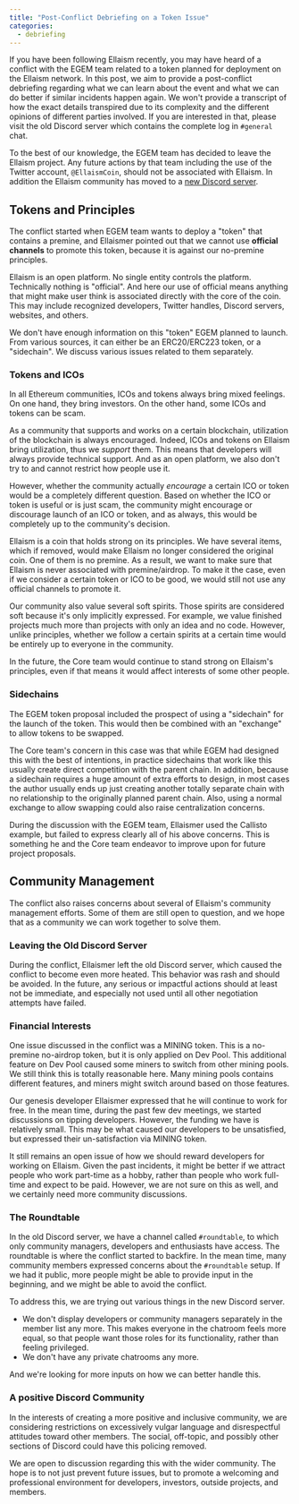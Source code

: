 ```yaml
---
title: "Post-Conflict Debriefing on a Token Issue"
categories:
  - debriefing
---
```


If you have been following Ellaism recently, you may have heard
of a conflict with the EGEM team related to a token planned for deployment on
the Ellaism network. In this post, we aim to provide a post-conflict
debriefing regarding what we can learn about the event and what we can do better if
similar incidents happen again. We won't provide a transcript of
how the exact details transpired due to its complexity and the
different opinions of different parties involved. If you are
interested in that, please visit the old Discord server which
contains the complete log in `#general` chat.

To the best of our knowledge, the EGEM team has decided to leave the Ellaism project. Any future actions by that team including the use of the Twitter account, `@EllaismCoin`, should not be associated with Ellaism.  In addition the Ellaism community has moved to a
[new Discord server](https://discord.gg/gz9tURY).

## Tokens and Principles

The conflict started when EGEM team wants to deploy a "token" that
contains a premine, and Ellaismer pointed out that we cannot use
**official channels** to promote this token, because it is against our
no-premine principles.

Ellaism is an open platform. No single entity controls the
platform. Technically nothing is "official". And here our use of
official means anything that might make user think is associated
directly with the core of the coin. This may include recognized
developers, Twitter handles, Discord servers, websites, and others.

We don't have enough information on this "token" EGEM planned to
launch. From various sources, it can either be an ERC20/ERC223 token,
or a "sidechain". We discuss various issues related to them
separately.

### Tokens and ICOs

In all Ethereum communities, ICOs and tokens always bring mixed
feelings. On one hand, they bring investors. On the other hand, some
ICOs and tokens can be scam.

As a community that supports and works on a certain blockchain,
utilization of the blockchain is always encouraged. Indeed, ICOs and
tokens on Ellaism bring utilization, thus we *support* them. This
means that developers will always provide technical support. And as an
open platform, we also don't try to and cannot restrict how people use
it.

However, whether the community actually *encourage* a certain ICO or
token would be a completely different question. Based on whether the
ICO or token is useful or is just scam, the community might encourage
or discourage launch of an ICO or token, and as always, this would be
completely up to the community's decision.

Ellaism is a coin that holds strong on its principles. We have several
items, which if removed, would make Ellaism no longer considered the
original coin. One of them is no premine. As a result, we want to make
sure that Ellaism is never associated with premine/airdrop. To make it
the case, even if we consider a certain token or ICO to be good, we
would still not use any official channels to promote it.

Our community also value several soft spirits. Those spirits are
considered soft because it's only implicitly expressed. For example,
we value finished projects much more than projects with only an idea
and no code. However, unlike principles, whether we follow a certain
spirits at a certain time would be entirely up to everyone in the
community.

In the future, the Core team would continue to stand strong on
Ellaism's principles, even if that means it would affect interests of
some other people.

### Sidechains

The EGEM token proposal included the prospect of using a "sidechain" for the launch of the token.  This would then be combined with an "exchange" to allow tokens to be swapped.

The Core team's concern in this case was that while EGEM
had designed this with the best of intentions, in practice sidechains
that work like this usually create direct competition with the parent
chain. In addition, because a sidechain requires a huge amount of extra
efforts to design, in most cases the author usually ends up just creating another
totally separate chain with no relationship to the originally
planned parent chain. Also, using a normal exchange to allow swapping could also
raise centralization concerns.

During the discussion with the EGEM team, Ellaismer used the Callisto
example, but failed to express clearly all of his above concerns. This
is something he and the Core team endeavor to improve upon for future project proposals.

## Community Management

The conflict also raises concerns about several of Ellaism's community
management efforts. Some of them are still open to question, and we hope
that as a community we can work together to solve them.

### Leaving the Old Discord Server

During the conflict, Ellaismer left the old Discord server, which caused
the conflict to become even more heated. This behavior was rash and should be avoided.  In the future, any serious or impactful actions should at least not be immediate, and especially not used until all other negotiation attempts
have failed.

### Financial Interests

One issue discussed in the conflict was a MINING token. This is a
no-premine no-airdrop token, but it is only applied on Dev Pool. This
additional feature on Dev Pool caused some miners to switch from other
mining pools. We still think this is totally reasonable here. Many
mining pools contains different features, and miners might switch
around based on those features.

Our genesis developer Ellaismer expressed that he will continue to
work for free. In the mean time, during the past few dev meetings, we
started discussions on tipping developers. However, the funding we
have is relatively small. This may be what caused our developers to be
unsatisfied, but expressed their un-satisfaction via MINING token.

It still remains an open issue of how we should reward developers for
working on Ellaism. Given the past incidents, it might be better if we
attract people who work part-time as a hobby, rather than people who
work full-time and expect to be paid. However, we are not sure on this
as well, and we certainly need more community discussions.

### The Roundtable

In the old Discord server, we have a channel called `#roundtable`, to
which only community managers, developers and enthusiasts have
access. The roundtable is where the conflict started to backfire. In
the mean time, many community members expressed concerns about the
`#roundtable` setup. If we had it public, more people might be able to
provide input in the beginning, and we might be able to avoid the
conflict.

To address this, we are trying out various things in the new Discord
server.

* We don't display developers or community managers separately in the
  member list any more. This makes everyone in the chatroom feels more
  equal, so that people want those roles for its functionality, rather
  than feeling privileged.
* We don't have any private chatrooms any more.

And we're looking for more inputs on how we can better handle this.

### A positive Discord Community

In the interests of creating a more positive and inclusive community, we are considering restrictions on excessively vulgar language and disrespectful attitudes toward other members.  The social, off-topic, and possibly other sections of Discord could have this policing removed.

We are open to discussion regarding this with the wider community.  The hope is to not just prevent future issues, but to promote a welcoming and professional environment for developers, investors, outside projects, and members.
